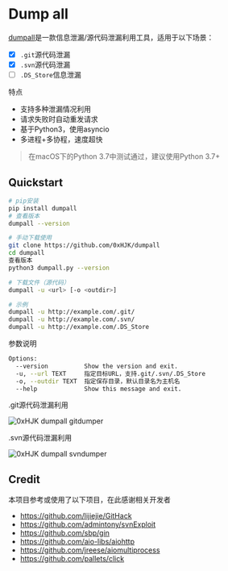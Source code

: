 # Dump all

[dumpall](https://github.com/0xHJK/dumpall)是一款信息泄漏/源代码泄漏利用工具，适用于以下场景：

- [x] `.git`源代码泄漏
- [x] `.svn`源代码泄漏
- [ ] `.DS_Store`信息泄漏

特点
- 支持多种泄漏情况利用
- 请求失败时自动重发请求
- 基于Python3，使用asyncio
- 多进程+多协程，速度超快

> 在macOS下的Python 3.7中测试通过，建议使用Python 3.7+

## Quickstart

```bash
# pip安装
pip install dumpall
# 查看版本
dumpall --version
```

```bash
# 手动下载使用
git clone https://github.com/0xHJK/dumpall
cd dumpall
查看版本
python3 dumpall.py --version
```

```bash
# 下载文件（源代码）
dumpall -u <url> [-o <outdir>]

# 示例
dumpall -u http://example.com/.git/
dumpall -u http://example.com/.svn/
dumpall -u http://example.com/.DS_Store
```

参数说明

```bash
Options:
  --version          Show the version and exit.
  -u, --url TEXT     指定目标URL，支持.git/.svn/.DS_Store
  -o, --outdir TEXT  指定保存目录，默认目录名为主机名
  --help             Show this message and exit.
```

.git源代码泄漏利用

![0xHJK dumpall gitdumper](https://github.com/0xHJK/dumpall/blob/master/static/gitdumper.png)

.svn源代码泄漏利用

![0xHJK dumpall svndumper](https://github.com/0xHJK/dumpall/blob/master/static/svndumper.png)


## Credit

本项目参考或使用了以下项目，在此感谢相关开发者

- https://github.com/lijiejie/GitHack
- https://github.com/admintony/svnExploit
- https://github.com/sbp/gin
- https://github.com/aio-libs/aiohttp
- https://github.com/jreese/aiomultiprocess
- https://github.com/pallets/click